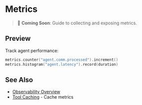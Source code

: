 # Metrics

> 📝 **Coming Soon**: Guide to collecting and exposing metrics.

## Preview

Track agent performance:

```kotlin
metrics.counter("agent.comm.processed").increment()
metrics.histogram("agent.latency").record(duration)
```

## See Also

- [Observability Overview](./overview.md)
- [Tool Caching](../performance/tool-caching.md) - Cache metrics
